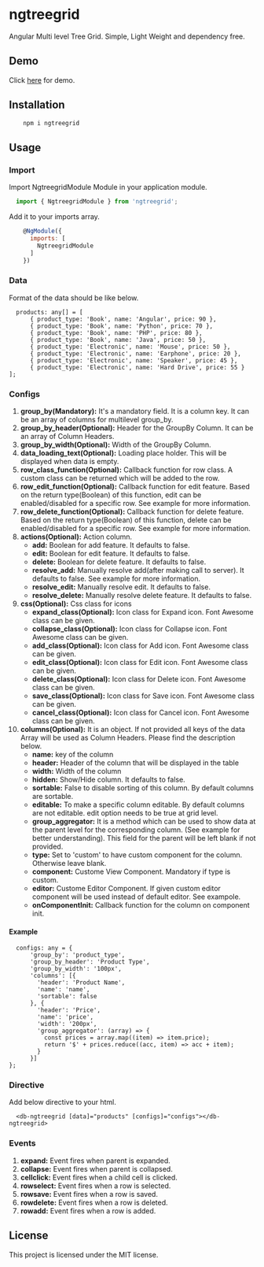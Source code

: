 # ngtreegrid
Angular Multi level Tree Grid. Simple, Light Weight and dependency free.

## Demo

Click <a href="https://ng-tree-grid.stackblitz.io/" target="_blank">here</a> for demo.

## Installation

```bash
    npm i ngtreegrid
```

## Usage

### Import
Import NgtreegridModule Module in your application module.

```javascript
  import { NgtreegridModule } from 'ngtreegrid';
```

Add it to your imports array.

```javascript
    @NgModule({
      imports: [
        NgtreegridModule
      ]
    })
```

### Data
Format of the data should be like below.

```
  products: any[] = [
      { product_type: 'Book', name: 'Angular', price: 90 },
      { product_type: 'Book', name: 'Python', price: 70 },
      { product_type: 'Book', name: 'PHP', price: 80 },
      { product_type: 'Book', name: 'Java', price: 50 },
      { product_type: 'Electronic', name: 'Mouse', price: 50 },
      { product_type: 'Electronic', name: 'Earphone', price: 20 },
      { product_type: 'Electronic', name: 'Speaker', price: 45 },
      { product_type: 'Electronic', name: 'Hard Drive', price: 55 }
];
```

### Configs

1. **group_by(Mandatory):** It's a mandatory field. It is a column key. It can be an array of columns for multilevel group_by.
2. **group_by_header(Optional):** Header for the GroupBy Column. It can be an array of Column Headers.
3. **group_by_width(Optional):** Width of the GroupBy Column.
4. **data_loading_text(Optional):** Loading place holder. This will be displayed when data is empty.
5. **row_class_function(Optional):** Callback function for row class. A custom class can be returned which will be added to the row.
6. **row_edit_function(Optional):** Callback function for edit feature. Based on the return type(Boolean) of this function, edit can be enabled/disabled for a specific row. See example for more information.
7. **row_delete_function(Optional):** Callback function for delete feature. Based on the return type(Boolean) of this function, delete can be enabled/disabled for a specific row. See example for more information.
8. **actions(Optional):** Action column.
     * **add:** Boolean for add feature. It defaults to false.
     * **edit:** Boolean for edit feature. It defaults to false.
     * **delete:** Boolean for delete feature. It defaults to false.
     * **resolve_add:** Manually resolve add(after making call to server). It defaults to false. See example for more information.
     * **resolve_edit:** Manually resolve edit. It defaults to false.
     * **resolve_delete:** Manually resolve delete feature. It defaults to false.
5. **css(Optional):** Css class for icons
    * **expand_class(Optional):** Icon class for Expand icon. Font Awesome class can be given.
    * **collapse_class(Optional):** Icon class for Collapse icon. Font Awesome class can be given.
    * **add_class(Optional):** Icon class for Add icon. Font Awesome class can be given.
    * **edit_class(Optional):** Icon class for Edit icon. Font Awesome class can be given.
    * **delete_class(Optional):** Icon class for Delete icon. Font Awesome class can be given.
    * **save_class(Optional):** Icon class for Save icon. Font Awesome class can be given.
    * **cancel_class(Optional):** Icon class for Cancel icon. Font Awesome class can be given.
6. **columns(Optional):** It is an object. If not provided all keys of the data Array will be used as Column Headers. Please find the description below.
    * **name:** key of the column
    * **header:** Header of the column that will be displayed in the table
    * **width:** Width of the column
    * **hidden:** Show/Hide column. It defaults to false.
    * **sortable:** False to disable sorting of this column. By default columns are sortable.
    * **editable:** To make a specific column editable. By default columns are not editable. edit option needs to be true at grid level.
    * **group_aggregator:** It is a method which can be used to show data at the parent level for the corresponding column. (See example for better understanding). This field for the parent will be left blank if not provided.
    * **type:** Set to 'custom' to have custom component for the column. Otherwise leave blank.
    * **component:** Custome View Component. Mandatory if type is custom.
    * **editor:** Custome Editor Component. If given custom editor component will be used instead of default editor. See exampole.
    * **onComponentInit:** Callback function for the column on component init.

#### Example
```
  configs: any = {      
      'group_by': 'product_type',
      'group_by_header': 'Product Type',
      'group_by_width': '100px',
      'columns': [{
        'header': 'Product Name',
        'name': 'name',
        'sortable': false
      }, {
        'header': 'Price',
        'name': 'price',
        'width': '200px',
        'group_aggregator': (array) => {
          const prices = array.map((item) => item.price);
          return '$' + prices.reduce((acc, item) => acc + item);
        }
      }]
};
```

### Directive
Add below directive to your html.
```
  <db-ngtreegrid [data]="products" [configs]="configs"></db-ngtreegrid>
```
### Events

1. **expand:** Event fires when parent is expanded.
2. **collapse:** Event fires when parent is collapsed.
3. **cellclick:** Event fires when a child cell is clicked.
3. **rowselect:** Event fires when a row is selected.
4. **rowsave:** Event fires when a row is saved.
5. **rowdelete:** Event fires when a row is deleted.
6. **rowadd:** Event fires when a row is added.

## License
This project is licensed under the MIT license.
